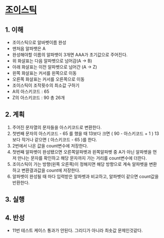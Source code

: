 # [조이스틱](https://programmers.co.kr/learn/courses/30/lessons/42860)

## 1. 이해

- 조이스틱으로 알바벳이름 완성
- 맨처음 알파뱃은 A
- 완성해야할 이름의 알파뱃이 3개면 AAA가 초기값으로 주어진다.
- 위 화살표는 다음 알파벳으로 넘어감(A -> B)
- 아래 화살표는 이전 알파벳으로 넘어간 (A -> Z)
- 왼쪽 화살표는 커서를 왼쪽으로 이동
- 오른쪽 화살표는 커서를 오른쪽으로 이동
- 조이스틱이 조작횟수의 최소값 구하기
- A의 아스키코드 : 65
- Z의 아스키코드 : 90
총 26개

## 2. 계획

1. 주어진 문자열의 문자들을 아스키코드로 변환한다.
2. 첫번째 문자의 아스키코드 - 65 를 했을 때 13보다 크면 ( 90 - 아스키코드 + 1 ) 13보다 작거나 같으면 ( 아스키코드 - 65 )를 한다.
3. 2번에서 나온 값을 count변수에 저장한다.
4. 첫번째 알파벳이 완성됐으면 오른쪽알파벳과 왼쪽알파벳 중 A가 아닌 알파벳을 먼저 만나는 문자를 확인하고 해당 문자까지 가는 거리를 count변수에 더한다.
5. 조이스틱이 가는 방향(왼쪽 오른쪽)이 정해지면 해당 방향으로 계속 알파벳을 변환하고 변환결과값을 count에 저장한다.
6. 알파벳이 완성될 때 마다 입력받은 알파벳과 비교하고, 알파벳이 같으면 count값을 반환한다.

## 3. 실행

## 4. 반성

- 11번 테스트 케이스 통과가 안된다. 그리디가 아니라 최솟값 문제인것같다.
